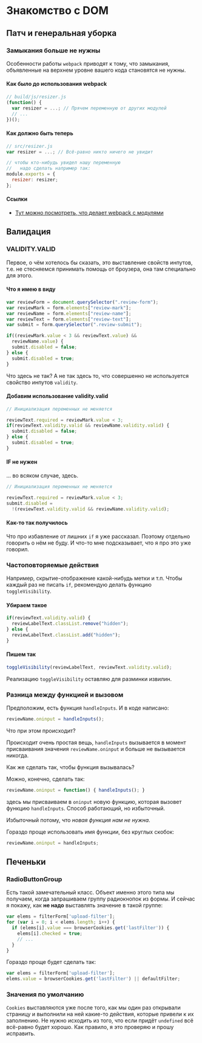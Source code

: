 # Знакомство с DOM

## Патч и генеральная уборка

### Замыкания больше не нужны

Особенности работы `webpack` приводят к тому, что замыкания, объявленные на верхнем уровне вашего кода становятся не нужны.

#### Как было до использования webpack

``` javascript
// build/js/resizer.js
(function() {
  var resizer = ...; // Прячем переменную от других модулей
  // ...
})();
```

#### Как должно быть теперь

``` javascript
// src/resizer.js
var resizer = ...; // Всё-равно никто ничего не увидит

// чтобы кто-нибудь увидел нашу переменную 
//   надо сделать например так:
module.exports = {
  resizer: resizer;
};
```

#### Ссылки

* [Тут можно посмотреть, что делает webpack c модулями](http://learn.javascript.ru/screencast/webpack)

## Валидация

### VALIDITY.VALID

Первое, о чём хотелось бы сказать, это выставление свойств инпутов, т.е. не стесняемся принимать помощь от броузера, она там специально для этого.

#### Что я имею в виду

``` javascript
var reviewForm = document.querySelector(".review-form");
var reviewMark = form.elements["review-mark"];
var reviewName = form.elements["review-name"];
var reviewText = form.elements["review-text"];
var submit = form.querySelector(".review-submit");

if((reviewMark.value < 3 && reviewText.value) && 
  reviewName.value) {
  submit.disabled = false;
} else {
  submit.disabled = true;
}
```

Что здесь не так? А не так здесь то, что совершенно не используется свойство инпутов `validity`.

#### Добавим использование validity.valid

``` javascript
// Инициализация переменных не меняется

reviewText.required = reviewMark.value < 3;
if(reviewText.validity.valid && reviewName.validity.valid) {
  submit.disabled = false;
} else {
  submit.disabled = true;
}
```

#### IF не нужен

... во всяком случае, здесь.

``` javascript
// Инициализация переменных не меняется

reviewText.required = reviewMark.value < 3;
submit.disabled = 
  !(reviewText.validity.valid && reviewName.validity.valid);
```

#### Как-то так получилось

Что про избавление от лишних `if` я уже рассказал. Поэтому отдельно говорить о нём не буду. И что-то мне подсказывает, что я про это уже говорил.

### Частоповторяемые действия

Например, скрытие-отображение какой-нибудь метки и т.п. Чтобы каждый раз не писать `if`, рекомендую делать функцию `toggleVisibility`.

#### Убираем такое

``` javascript
if(reviewText.validity.valid) {
  reviewLabelText.classList.remove("hidden");
} else {
  reviewLabelText.classList.add("hidden");
}
```

#### Пишем так

``` javascript
toggleVisibility(reviewLabelText, reviewText.validity.valid);
```

Реализацию `toggleVisibility` оставляю для разминки извилин.

### Разница между функцией и вызовом

Предположим, есть функция `handleInputs`. И в коде написано:

``` javascript
reviewName.oninput = handleInputs();
```

Что при этом происходит?

Происходит очень простая вещь, `handleInputs` вызывается в момент присваивания значения `reviewName.oninput` и больше не вызывается никогда.

Как же сделать так, чтобы функция вызывалась?

Можно, конечно, сделать так:

``` javascript
reviewName.oninput = function() { handleInputs(); }
```

здесь мы присваиваем в `oninput` новую функцию, которая вызовет функцию `handleInputs`. Способ работающий, но избыточный.

Избыточный потому, что *новая функция нам не нужна*.

Гораздо проще использовать имя функции, без круглых скобок:

``` javascript
reviewName.oninput = handleInputs;
```

## Печеньки

### RadioButtonGroup

Есть такой замечательный класс. Объект именно этого типа мы получаем, когда запрашиваем группу радиокнопок из формы. И сейчас я покажу, как **не надо** выставлять значение в такой группе:

``` javascript
var elems = filterForm['upload-filter'];
for (var i = 0; i < elems.length; i++) {
  if (elems[i].value === browserCookies.get('lastFilter')) {
    elems[i].checked = true;
    // ...
  }
}
```

Гораздо проще будет сделать так:

``` javascript
var elems = filterForm['upload-filter'];
elems.value = browserCookies.get('lastFilter') || defaultFilter;
```

### Значения по умолчанию

`Cookies` выставляются уже после того, как мы один раз открывали страницу и выполнили на ней какие-то действия, которые привели к их заполнению. Не нужно исходить из того, что если придёт `undefined` всё всё-равно будет хорошо. Как правило, я это проверяю и прошу исправить.

